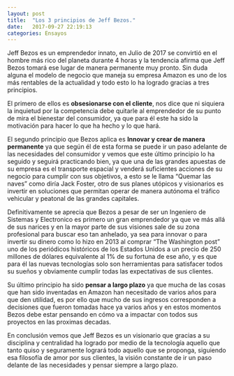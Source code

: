 ```yaml
---
layout: post
title:  "Los 3 principios de Jeff Bezos."
date:   2017-09-27 22:19:13
categories: Ensayos
---
```


Jeff Bezos es un emprendedor innato, en Julio de 2017 se convirtió en el hombre más rico del planeta  durante 4 horas y la tendencia afirma que Jeff Bezos tomará ese lugar de manera permanente muy pronto. Sin duda alguna el modelo de negocio que maneja su empresa Amazon es uno de los más rentables de la actualidad y todo esto lo ha logrado gracias a tres principios.

El primero de ellos es **obsesionarse con el cliente**, nos dice que ni siquiera la inquietud por la competencia debe quitarle al emprendedor de su punto de mira el bienestar del consumidor, ya que para él este ha sido la motivación para hacer lo que ha hecho y lo que hará.

 El segundo principio que Bezos aplica es **Innovar y crear de manera permanente** ya que según él de esta forma se puede ir un paso adelante de las necesidades del consumidor y vemos que este último principio lo ha seguido y seguirá practicando bien, ya que una de las grandes apuestas de su empresa es el transporte espacial y venderá suficientes acciones de su negocio para cumplir con sus objetivos, a esto se le llama “Quemar las naves” como diría Jack Foster, otro de sus planes utópicos y visionarios es invertir en soluciones que permitan operar de manera autónoma el tráfico vehicular y peatonal de las grandes capitales. 

Definitivamente se aprecia que Bezos a pesar de ser un Ingeniero de Sistemas y Electronico es primero un gran emprendedor ya que ve más allá de sus narices y en la mayor parte de sus visiones sale de su zona profesional para buscar eso tan anhelado, ya sea para innovar o para invertir su dinero como lo hizo en 2013 al comprar “The Washington post” uno de los periódicos históricos de los Estados Unidos a un precio de 250 millones de dólares equivalente al 1% de su fortuna de ese año, y es que para él las nuevas tecnologías solo son herramientas para satisfacer todos su sueños y obviamente cumplir todas las expectativas de sus clientes.

Su último principio ha sido **pensar a largo plazo** ya que mucha de las cosas que han sido inventadas en Amazon han necesitado de varios años para que den utilidad, es por ello que mucho de sus ingresos corresponden a decisiones que fueron tomadas hace ya varios años y en estos momentos Bezos debe estar pensando en cómo va a impactar con todos sus proyectos en las proximas decadas.

En conclusión vemos que Jeff Bezos es un visionario que gracias a su disciplina y centralidad ha logrado por medio de la tecnología aquello que tanto quiso y seguramente logrará todo aquello que se proponga, siguiendo esa filosofía de  amor por sus clientes,  la visión constante de ir un paso delante de las necesidades y pensar siempre a largo plazo.
